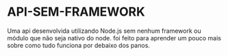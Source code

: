 # API-SEM-FRAMEWORK
Uma api desenvolvida utilizando Node.js sem nenhum framework ou módulo que não seja nativo do node. foi feito para aprender um pouco mais sobre como tudo funciona por debaixo dos panos.
